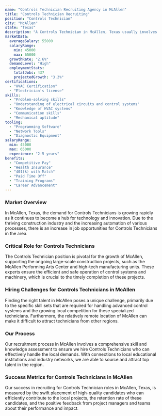 ```yaml
---
name: "Controls Technician Recruiting Agency in McAllen"
title: "Controls Technician Recruiting"
position: "Controls Technician"
city: "McAllen"
state: "Texas"
description: "A Controls Technician in McAllen, Texas usually involves installing, maintaining, and troubleshooting control systems in commercial or industrial settings."
marketData:
  averageSalary: 55000
  salaryRange:
    min: 45000
    max: 65000
  growthRate: "2.6%"
  demandLevel: "High"
  employmentStats:
    totalJobs: 437
    projectedGrowth: "3.3%"
certifications:
  - "HVAC Certification"
  - "Electrician's license"
skills:
  - "Problem-solving skills"
  - "Understanding of electrical circuits and control systems"
  - "Knowledge of HVAC systems"
  - "Communication skills"
  - "Mechanical aptitude"
tooling:
  - "Programming Software"
  - "Network Tools"
  - "Diagnostic Equipment"
salaryRange:
  min: 45000
  max: 65000
  experience: "2-5 years"
benefits:
  - "Competitive Pay"
  - "Health Insurance"
  - "401(k) with Match"
  - "Paid Time Off"
  - "Training Programs"
  - "Career Advancement"
---
```


### Market Overview
In McAllen, Texas, the demand for Controls Technicians is growing rapidly as it continues to become a hub for technology and innovation. Due to the thriving construction industry and the increasing automation of various processes, there is an increase in job opportunities for Controls Technicians in the area.

### Critical Role for Controls Technicians
The Controls Technician position is pivotal for the growth of McAllen, supporting the ongoing large-scale construction projects, such as the McAllen Performing Arts Center and high-tech manufacturing units. These experts ensure the efficient and safe operation of control systems and machinery, which is crucial to the timely completion of these projects.

### Hiring Challenges for Controls Technicians in McAllen
Finding the right talent in McAllen poses a unique challenge, primarily due to the specific skill sets that are required for handling advanced control systems and the growing local competition for these specialized technicians. Furthermore, the relatively remote location of McAllen can make it difficult to attract technicians from other regions.

### Our Process
Our recruitment process in McAllen involves a comprehensive skill and knowledge assessment to ensure we hire Controls Technicians who can effectively handle the local demands. With connections to local educational institutions and industry networks, we are able to source and attract top talent in the region.

### Success Metrics for Controls Technicians in McAllen
Our success in recruiting for Controls Technician roles in McAllen, Texas, is measured by the swift placement of high-quality candidates who can efficiently contribute to the local projects, the retention rate of these candidates, and the positive feedback from project managers and teams about their performance and impact.